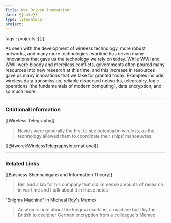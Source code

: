 ```yaml
---
Title: War Driven Innovation
date: {{date}}
type: literature
project:
---
```

tags:: 
projects::[[]]


As seen with the development of wireless technology, more robust networks, and many more technologies, wartime has driven many innovations that gave us the technology we rely on today. While WWI and WWII were bloody and merciless conflicts, governments often poured many resources into new research at this time, and this increase in resources gave us many innovations that we take for granted today. Examples include, wireless data transmission, reliable dispersed networks, telegraphy, logic operations (the fundamentals of modern computing), data encryption, and so much more.

---
### Citational Information
[[Wireless Telegraphy]]
> Navies were generally the first to see potential in wireless, as the technology allowed them to coordinate their ships’ manoeuvres.

[[@tworekWirelessTelegraphyInternational]]

---

### Related Links

[[Buisness Shennanigans and Information Theory]]
>Bell had a lab for his company that did immense amounts of research in wartime and I talk about it in these notes

["Enigma Machine" in Micheal Roy's Memex](https://themike92.github.io/memex-HIST1900/Thoughts/Cryptology/Enigma%20Machine/)
> An atomic note about the Enigma machine, a machine built by the British to decipher German encryption from a colleague's Memex

